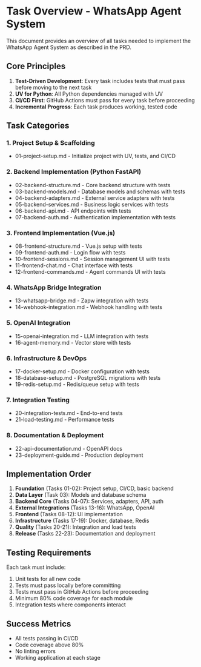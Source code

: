 # Task Overview - WhatsApp Agent System

This document provides an overview of all tasks needed to implement the WhatsApp Agent System as described in the PRD.

## Core Principles

1. **Test-Driven Development**: Every task includes tests that must pass before moving to the next task
2. **UV for Python**: All Python dependencies managed with UV
3. **CI/CD First**: GitHub Actions must pass for every task before proceeding
4. **Incremental Progress**: Each task produces working, tested code

## Task Categories

### 1. Project Setup & Scaffolding
- 01-project-setup.md - Initialize project with UV, tests, and CI/CD

### 2. Backend Implementation (Python FastAPI)
- 02-backend-structure.md - Core backend structure with tests
- 03-backend-models.md - Database models and schemas with tests
- 04-backend-adapters.md - External service adapters with tests
- 05-backend-services.md - Business logic services with tests
- 06-backend-api.md - API endpoints with tests
- 07-backend-auth.md - Authentication implementation with tests

### 3. Frontend Implementation (Vue.js)
- 08-frontend-structure.md - Vue.js setup with tests
- 09-frontend-auth.md - Login flow with tests
- 10-frontend-sessions.md - Session management UI with tests
- 11-frontend-chat.md - Chat interface with tests
- 12-frontend-commands.md - Agent commands UI with tests

### 4. WhatsApp Bridge Integration
- 13-whatsapp-bridge.md - Zapw integration with tests
- 14-webhook-integration.md - Webhook handling with tests

### 5. OpenAI Integration
- 15-openai-integration.md - LLM integration with tests
- 16-agent-memory.md - Vector store with tests

### 6. Infrastructure & DevOps
- 17-docker-setup.md - Docker configuration with tests
- 18-database-setup.md - PostgreSQL migrations with tests
- 19-redis-setup.md - Redis/queue setup with tests

### 7. Integration Testing
- 20-integration-tests.md - End-to-end tests
- 21-load-testing.md - Performance tests

### 8. Documentation & Deployment
- 22-api-documentation.md - OpenAPI docs
- 23-deployment-guide.md - Production deployment

## Implementation Order

1. **Foundation** (Tasks 01-02): Project setup, CI/CD, basic backend
2. **Data Layer** (Task 03): Models and database schema
3. **Backend Core** (Tasks 04-07): Services, adapters, API, auth
4. **External Integrations** (Tasks 13-16): WhatsApp, OpenAI
5. **Frontend** (Tasks 08-12): UI implementation
6. **Infrastructure** (Tasks 17-19): Docker, database, Redis
7. **Quality** (Tasks 20-21): Integration and load tests
8. **Release** (Tasks 22-23): Documentation and deployment

## Testing Requirements

Each task must include:
1. Unit tests for all new code
2. Tests must pass locally before committing
3. Tests must pass in GitHub Actions before proceeding
4. Minimum 80% code coverage for each module
5. Integration tests where components interact

## Success Metrics

- All tests passing in CI/CD
- Code coverage above 80%
- No linting errors
- Working application at each stage